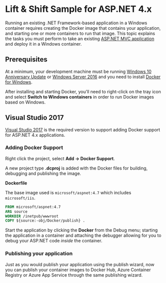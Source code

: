 # Lift & Shift Sample for ASP.NET 4.x

Running an existing .NET Framework-based application in a Windows container
requires creating the Docker image that contains your application, and
starting one or more containers to run that image. This topic explains
the tasks you must perform to take an existing [ASP.NET MVC application](http://www.asp.net/mvc) and deploy it in a Windows container.

## Prerequisites

At a minimum, your development machine must be running
[Windows 10 Anniversary Update](https://www.microsoft.com/software-download/windows10/?WT.mc_id=mvcrandomanswergenerator-github-shboyer)
or [Windows Server 2016](https://www.microsoft.com/cloud-platform/windows-server?WT.mc_id=mvcrandomanswergenerator-github-shboyer) and you need to install [Docker for Windows](https://docs.docker.com/docker-for-windows/).

After installing and starting Docker, you'll need to right-click on the
tray icon and select **Switch to Windows containers** in order to run
Docker images based on Windows.

## Visual Studio 2017

[Visual Studio 2017](https://www.visualstudio.com/downloads?WT.mc_id=mvcrandomanswergenerator-github-shboyer) is the required version to support adding Docker support for ASP.NET 4.x applications.

### Adding Docker Support

Right click the project, select **Add -> Docker Support**.

A new project type **.dcproj** is added with the Docker files for building, debugging and publishing the image.

**Dockerfile**

The base image used is `microsoft/aspnet:4.7` which includes `microsoft/iis`.

```dockerfile
FROM microsoft/aspnet:4.7
ARG source
WORKDIR /inetpub/wwwroot
COPY ${source:-obj/Docker/publish} .
```

Start the application by clicking the **Docker** from the Debug menu; starting the application in a container and attaching the debugger allowing for you to debug your ASP.NET code *inside* the container.

### Publishing your application

Just as you would publish your application using the publish wizard, now you can publish your container images to Docker Hub, Azure Container Registry or Azure App Service through the same publishing wizard.